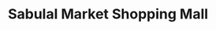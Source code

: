 ---
title: "Sabulal Market Shopping Mall"
url: /sagar/sabulal-market-shopping-mall/
shop: supermarket
---